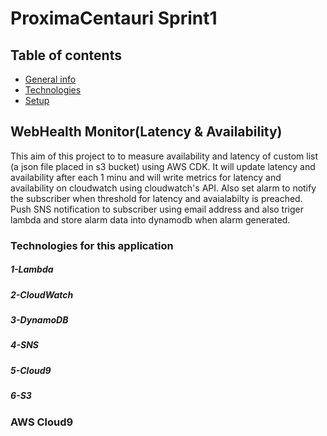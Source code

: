 # ProximaCentauri Sprint1
## Table of contents
* [General info](#general-info)
* [Technologies](#technologies)
* [Setup](#setup)

## WebHealth Monitor(Latency & Availability)

This aim of this project to to measure availability and latency of custom list (a json file placed in s3 bucket) using AWS CDK. It will update latency and availability after each 1 minu and will write metrics for latency and availability on cloudwatch using cloudwatch's API. Also set alarm to notify the subscriber when threshold for latency and avaialabilty is preached. Push SNS notification to subscriber using email address and also triger lambda and store alarm data into dynamodb when alarm generated. 
### Technologies for this application
##### 1-Lambda
##### 2-CloudWatch
##### 3-DynamoDB
##### 4-SNS
##### 5-Cloud9
##### 6-S3

### AWS Cloud9
